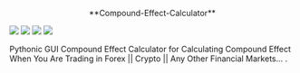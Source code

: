 <p align="center"> 
**Compound-Effect-Calculator**
</p>

![](https://img.shields.io/badge/Language-Python-blueviolet)
![](https://img.shields.io/github/issues/E-Kiani/Compound-Effect-Calculator?style=plastic)
![](https://img.shields.io/github/forks/E-Kiani/Compound-Effect-Calculator?style=plastic)
![](https://img.shields.io/github/stars/E-Kiani/Compound-Effect-Calculator?color=gold&style=plastic)


Pythonic GUI Compound Effect Calculator for Calculating Compound Effect When You Are Trading in Forex || Crypto || Any Other Financial Markets... .
